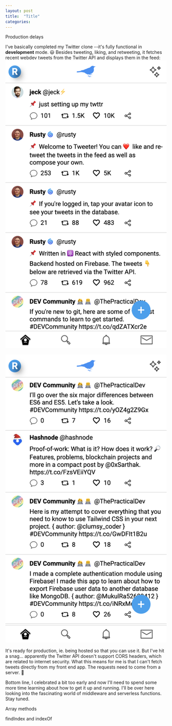 ```yaml
---
layout: post
title:  "Title"
categories: 
---
```


Production delays

I've basically completed my Twitter clone --it's fully functional in **development** mode. 😃 Besides tweeting, liking, and retweeting, it fetches recent webdev tweets from the Twitter API and displays them in the feed: 
![Screenshot](../assets/images/tweeter-1.png)&nbsp;&nbsp;![Screenshot](../assets/images/tweeter-2.png)  

It's ready for production, ie. being hosted so that you can use it. But I've hit a snag... apparently the Twitter API doesn't support CORS headers, which are related to internet security. What this means for me is that I can't fetch tweets directly from my front end app. The requests need to come from a server. 🤔

Bottom line, I celebrated a bit too early and now I'll need to spend some more time learning about how to get it up and running. I'll be over here looking into the fascinating world of middleware and serverless functions. Stay tuned.



Array methods

findIndex and indexOf 


